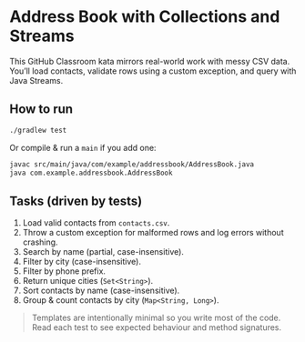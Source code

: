 # Address Book with Collections and Streams

This GitHub Classroom kata mirrors real-world work with messy CSV data. You’ll load contacts, validate rows using a custom exception, and query with Java Streams.

## How to run
```bash
./gradlew test
```

Or compile & run a `main` if you add one:
```bash
javac src/main/java/com/example/addressbook/AddressBook.java
java com.example.addressbook.AddressBook
```

## Tasks (driven by tests)
1. Load valid contacts from `contacts.csv`.
2. Throw a custom exception for malformed rows and log errors without crashing.
3. Search by name (partial, case-insensitive).
4. Filter by city (case-insensitive).
5. Filter by phone prefix.
6. Return unique cities (`Set<String>`).
7. Sort contacts by name (case-insensitive).
8. Group & count contacts by city (`Map<String, Long>`).

> Templates are intentionally minimal so you write most of the code. Read each test to see expected behaviour and method signatures.
